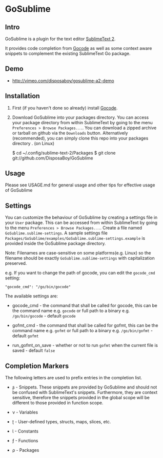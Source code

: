 GoSublime
=========

Intro
-----

GoSublime is a plugin for the text editor [SublimeText 2](http://www.sublimetext.com/2).

It provides code completion from [Gocode](https://github.com/nsf/gocode) as well as some context aware snippets to complement the existing SublimeText Go package.

Demo
----

* http://vimeo.com/disposaboy/gosublime-a2-demo

Installation
------------

1. First (if you haven't done so already) install [Gocode](https://github.com/nsf/gocode).

2. Download GoSublime into your packages directory. You can access your package directory from within SublimeText by going to the menu `Preferences > Browse Packages...`. You can download a zipped archive or tarball on github via the `Downloads` button.
Alternatively (recommended), you can simply clone this repo into your packages directory . (on Linux)

    $ cd ~/.config/sublime-text-2/Packages
    $ git clone git://github.com/DisposaBoy/GoSublime

Usage
-----

Please see USAGE.md for general usage and other tips for effective usage of GoSublime

Settings
--------

You can customize the behaviour of GoSublime by creating a settings file in your `User` package. This can be accessed from within SublimeText by going to the menu `Preferences > Browse Packages...`. Create a file named `GoSublime.sublime-settings`. A sample settings file `Packages/GoSublime/examples/GoSublime.sublime-settings.example` is provided inside the GoSublime package directory.

Note: Filenames are case-sensitive on some platforms(e.g. Linux) so the filename should be exactly `GoSublime.sublime-settings` with capitalization preserved.

e.g. If you want to change the path of gocode, you can edit the `gocode_cmd` setting:

    "gocode_cmd": "/go/bin/gocode"


The available settings are:

* gocode_cmd - the command that shall be called for gocode, this can be the command name e.g. `gocode` or full path to a binary e.g. `/go/bin/gocode` - default `gocode`

* gofmt_cmd - the command that shall be called for gofmt, this can be the command name e.g. `gofmt` or full path to a binary e.g. `/go/bin/gofmt` - default `gofmt`

* run_gofmt_on_save - whether or not to run `gofmt` when the current file is saved - default `false`

Completion Markers
------------------

The following letters are used to prefix entries in the completion list.

* ʂ - Snippets. These snippets are provided by GoSublime and should not be confused with SublimeText's snippets. Furthermore, they are context sensitive, therefore the snippets provided in the global scope will be different to those provided in function scope.

* ν - Variables

* ʈ - User-defined types, structs, maps, slices, etc.

* Ɩ - Constants

* ƒ - Functions

* ρ - Packages


